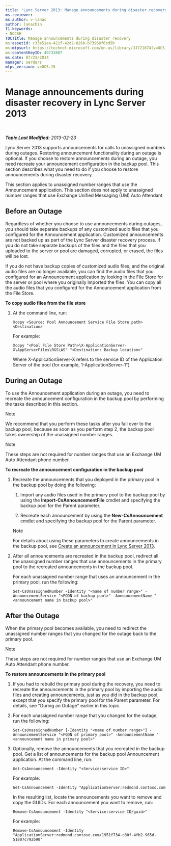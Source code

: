 ```yaml
---
title: 'Lync Server 2013: Manage announcements during disaster recovery'
ms.reviewer: 
ms.author: v-lanac
author: lanachin
f1.keywords:
- NOCSH
TOCTitle: Manage announcements during disaster recovery
ms:assetid: c33e51ea-421f-42d2-826b-b73968f6bd5b
ms:mtpsurl: https://technet.microsoft.com/en-us/library/JJ721874(v=OCS.15)
ms:contentKeyID: 49733807
ms.date: 07/23/2014
manager: serdars
mtps_version: v=OCS.15
---
```


<div data-xmlns="http://www.w3.org/1999/xhtml">

<div class="topic" data-xmlns="http://www.w3.org/1999/xhtml" data-msxsl="urn:schemas-microsoft-com:xslt" data-cs="https://msdn.microsoft.com/">

<div data-asp="https://msdn2.microsoft.com/asp">

# Manage announcements during disaster recovery in Lync Server 2013

</div>

<div id="mainSection">

<div id="mainBody">

<span> </span>

_**Topic Last Modified:** 2013-02-23_

Lync Server 2013 supports announcements for calls to unassigned numbers during outages. Restoring announcement functionality during an outage is optional. If you choose to restore announcements during an outage, you need recreate your announcement configuration in the backup pool. This section describes what you need to do if you choose to restore announcements during disaster recovery.

This section applies to unassigned number ranges that use the Announcement application. This section does not apply to unassigned number ranges that use Exchange Unified Messaging (UM) Auto Attendant.

<div>

## Before an Outage

Regardless of whether you choose to use announcements during outages, you should take separate backups of any customized audio files that you configured for the Announcement application. Customized announcements are not backed up as part of the Lync Server disaster recovery process. If you do not take separate backups of the files and the files that you uploaded to the server or pool are damaged, corrupted, or erased, the files will be lost.

If you do not have backup copies of customized audio files, and the original audio files are no longer available, you can find the audio files that you configured for an Announcement application by looking in the File Store for the server or pool where you originally imported the files. You can copy all the audio files that you configured for the Announcement application from the File Store.

**To copy audio files from the file store**

1.  At the command line, run:
    
        Xcopy <Source: Pool Announcement Service File Store path> <Destination>
    
    For example:
    
        Xcopy "<Pool File Store Path>\X-ApplicationServer-X\AppServerFiles\RGS\AS" "<Destination: Backup location>"
    
    Where X-ApplicationServer-X refers to the service ID of the Application Server of the pool (for example, 1-ApplicationServer-1")


</div>

<div>

## During an Outage

To use the Announcement application during an outage, you need to recreate the announcement configuration in the backup pool by performing the tasks described in this section.

<div>


> [!NOTE]  
> We recommend that you perform these tasks after you fail over to the backup pool, because as soon as you perform step 2, the backup pool takes ownership of the unassigned number ranges.



</div>

<div>


> [!NOTE]  
> These steps are not required for number ranges that use an Exchange UM Auto Attendant phone number.



</div>

**To recreate the announcement configuration in the backup pool**

1.  Recreate the announcements that you deployed in the primary pool in the backup pool by doing the following:
    
    1.  Import any audio files used in the primary pool to the backup pool by using the **Import-CsAnnouncementFile** cmdlet and specifying the backup pool for the Parent parameter.
    
    2.  Recreate each announcement by using the **New-CsAnnouncement** cmdlet and specifying the backup pool for the Parent parameter.
    
    <div>
    

    > [!NOTE]  
    > For details about using these parameters to create announcements in the backup pool, see <A href="lync-server-2013-create-an-announcement.md">Create an announcement in Lync Server 2013</A>.

    
    </div>

2.  After all announcements are recreated in the backup pool, redirect all the unassigned number ranges that use announcements in the primary pool to the recreated announcements in the backup pool.
    
    For each unassigned number range that uses an announcement in the primary pool, run the following:
    
        Set-CsUnassignedNumber -Identity "<name of number range>" -AnnouncementService "<FQDN of backup pool>" -AnnouncementName "<announcement name in backup pool>"

</div>

<div>

## After the Outage

When the primary pool becomes available, you need to redirect the unassigned number ranges that you changed for the outage back to the primary pool.

<div>


> [!NOTE]  
> These steps are not required for number ranges that use an Exchange UM Auto Attendant phone number.



</div>

**To restore announcements in the primary pool**

1.  If you had to rebuild the primary pool during the recovery, you need to recreate the announcements in the primary pool by importing the audio files and creating announcements, just as you did in the backup pool, except that you specify the primary pool for the Parent parameter. For details, see "During an Outage" earlier in this topic.

2.  For each unassigned number range that you changed for the outage, run the following:
    
        Set-CsUnassignedNumber [-Identity "<name of number range>"] -AnnouncementService "<FQDN of primary pool>" -AnnouncementName "<announcement name in primary pool>"

3.  Optionally, remove the announcements that you recreated in the backup pool. Get a list of announcements for the backup pool Announcement application. At the command line, run:
    
        Get-CsAnnouncement -Identity "<Service:service ID>"
    
    For example:
    
        Get-CsAnnouncement -Identity "ApplicationServer:redmond.contoso.com
    
    In the resulting list, locate the announcements you want to remove and copy the GUIDs. For each announcement you want to remove, run:
    
        Remove-CsAnnouncement -Identity "<Service:service ID/guid>"
    
    For example:
    
        Remove-CsAnnouncement -Identity "ApplicationServer:redmond.contoso.com/1951f734-c80f-4fb2-965d-51807c792b90"


</div>

</div>

<span> </span>

</div>

</div>

</div>

